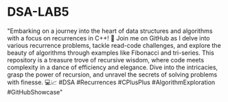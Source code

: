 # DSA-LAB5
"Embarking on a journey into the heart of data structures and algorithms with a focus on recurrences in C++! 🔄 Join me on GitHub as I delve into various recurrence problems, tackle read-code challenges, and explore the beauty of algorithms through examples like Fibonacci and tri-series. This repository is a treasure trove of recursive wisdom, where code meets complexity in a dance of efficiency and elegance. Dive into the intricacies, grasp the power of recursion, and unravel the secrets of solving problems with finesse. 💻📈 #DSA #Recurrences #CPlusPlus #AlgorithmExploration #GitHubShowcase"
